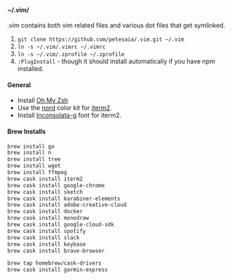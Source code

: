 #### ~/.vim/

.vim contains both vim related files and various dot files that get symlinked.

1. `git clone https://github.com/petesaia/.vim.git ~/.vim`
2. `ln -s ~/.vim/.vimrc ~/.vimrc`
2. `ln -s ~/.vim/.zprofile ~/.zprofile`
3. `:PlugInstall` - though it should install automatically if you have npm installed.

#### General

* Install [Oh My Zsh](https://ohmyz.sh/)
* Use the [nord](https://github.com/arcticicestudio/nord-vim/) color kit for [iterm2](https://www.iterm2.com/).
* Install [Inconsolata-g](/extra/Inconsolata-g.ttf) font for iterm2.

#### Brew Installs

```bash
brew install go
brew install n
brew install tree
brew install wget
brew install ffmpeg
brew cask install iterm2
brew cask install google-chrome
brew cask install sketch
brew cask install karabiner-elements
brew cask install adobe-creative-cloud
brew cask install docker
brew cask install monodraw
brew cask install google-cloud-sdk
brew cask install spotify
brew cask install slack
brew cask install keybase
brew cask install brave-browser

brew tap homebrew/cask-drivers
brew cask install garmin-express
```
